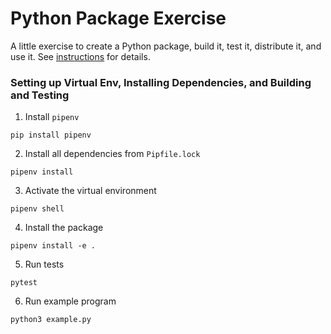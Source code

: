 # Python Package Exercise

A little exercise to create a Python package, build it, test it, distribute it, and use it. See [instructions](./instructions.md) for details.

### Setting up Virtual Env, Installing Dependencies, and Building and Testing 

1. Install `pipenv`
```
pip install pipenv 
```

2. Install all dependencies from `Pipfile.lock`
```
pipenv install
```

3. Activate the virtual environment
```
pipenv shell 
```

4. Install the package
```
pipenv install -e . 
```

5. Run tests
```
pytest
```

6. Run example program
```
python3 example.py
```